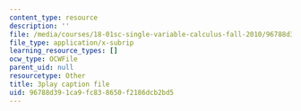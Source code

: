 ```yaml
---
content_type: resource
description: ''
file: /media/courses/18-01sc-single-variable-calculus-fall-2010/96788d391ca9fc838650f2186dcb2bd5_R9a_NHXrBcg.srt
file_type: application/x-subrip
learning_resource_types: []
ocw_type: OCWFile
parent_uid: null
resourcetype: Other
title: 3play caption file
uid: 96788d39-1ca9-fc83-8650-f2186dcb2bd5
---
```

